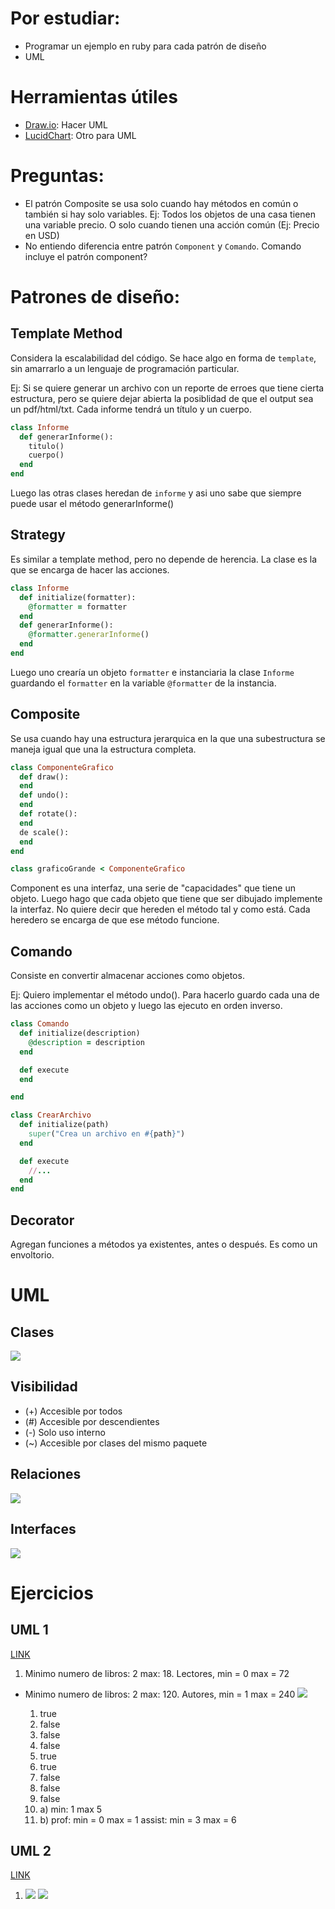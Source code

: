 # Por estudiar:

- Programar un ejemplo en ruby para cada patrón de diseño
- UML

# Herramientas útiles

- [Draw.io](www.draw.io): Hacer UML
- [LucidChart](www.lucidchart.com): Otro para UML

# Preguntas:

- El patrón Composite se usa solo cuando hay métodos en común o también si hay solo variables. Ej: Todos los objetos de una casa tienen una variable precio. O solo cuando tienen una acción común (Ej: Precio en USD)
- No entiendo diferencia entre patrón `Component` y `Comando`. Comando incluye el patrón component?

# Patrones de diseño:

## Template Method

Considera la escalabilidad del código. Se hace algo en forma de `template`, sin amarrarlo a un lenguaje de programación particular.

Ej: Si se quiere generar un archivo con un reporte de erroes que tiene cierta estructura, pero se quiere dejar abierta la posiblidad de que el output sea un pdf/html/txt. Cada informe tendrá un título y un cuerpo.

```ruby
class Informe
  def generarInforme():
    titulo()
    cuerpo()
  end
end
```

Luego las otras clases heredan de `informe` y asi uno sabe que siempre puede usar el método generarInforme()

## Strategy

Es similar a template method, pero no depende de herencia. La clase es la que se encarga de hacer las acciones.

```ruby
class Informe
  def initialize(formatter):
    @formatter = formatter
  end
  def generarInforme():
    @formatter.generarInforme()
  end
end
```

Luego uno crearía un objeto `formatter` e instanciaria la clase `Informe` guardando el `formatter` en la variable `@formatter` de la instancia.

## Composite

Se usa cuando hay una estructura jerarquica en la que una subestructura se maneja igual que una la estructura completa.

```ruby
class ComponenteGrafico
  def draw():
  end
  def undo():
  end
  def rotate():
  end
  de scale():
  end
end

class graficoGrande < ComponenteGrafico
```

Component es una interfaz, una serie de "capacidades" que tiene un objeto. Luego hago que cada objeto que tiene que ser dibujado implemente la interfaz. No quiere decir que hereden el método tal y como está. Cada heredero se encarga de que ese método funcione.

## Comando

Consiste en convertir almacenar acciones como objetos.

Ej: Quiero implementar el método undo(). Para hacerlo guardo cada una de las acciones como un objeto y luego las ejecuto en orden inverso.

```ruby
class Comando
  def initialize(description)
    @description = description
  end

  def execute
  end

end

class CrearArchivo
  def initialize(path)
    super("Crea un archivo en #{path}")
  end

  def execute
    //...
  end
end
```

## Decorator

Agregan funciones a métodos ya existentes, antes o después. Es como un envoltorio.

##  

# UML

## Clases

![](assets/Estudio_I2-8b8e8.png)

## Visibilidad

- (+) Accesible por todos
- (#) Accesible por descendientes
- (-) Solo uso interno
- (~) Accesible por clases del mismo paquete

## Relaciones

![](assets/Estudio_I2-aa19a.png)

## Interfaces

![](assets/Estudio_I2-18c00.png)

# Ejercicios

## UML 1

[LINK](https://lagunita.stanford.edu/c4x/DB/UML/asset/opt-uml.html)

1. Minimo numero de libros: 2 max: 18. Lectores, min = 0 max = 72
- Minimo numero de libros: 2 max: 120. Autores, min = 1 max = 240 ![](assets/Estudio_I2-ad1e6.png)

  1. true
  2. false
  3. false
  4. false
  5. true
  6. true
  7. false
  8. false
  9. false
  10. a) min: 1 max 5
  11. b) prof: min = 0 max = 1 assist: min = 3 max = 6

## UML 2

[LINK](https://es.scribd.com/doc/53520296/Class-Diagram-Exercises-and-Solutions)

1. ![](assets/Estudio_I2-17ac9.png) ![](assets/Estudio_I2-f112f.png)
